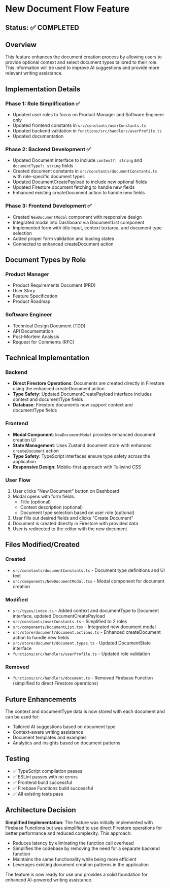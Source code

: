 # New Document Flow Feature

## Status: ✅ COMPLETED

## Overview

This feature enhances the document creation process by allowing users to provide optional context and select document types tailored to their role. This information will be used to improve AI suggestions and provide more relevant writing assistance.

## Implementation Details

### Phase 1: Role Simplification ✅
- Updated user roles to focus on Product Manager and Software Engineer only
- Updated frontend constants in `src/constants/userConstants.ts`
- Updated backend validation in `functions/src/handlers/userProfile.ts`
- Updated documentation

### Phase 2: Backend Development ✅
- Updated Document interface to include `context?: string` and `documentType?: string` fields
- Created document constants in `src/constants/documentConstants.ts` with role-specific document types
- Updated DocumentCreatePayload to include new optional fields
- Updated Firestore document fetching to handle new fields
- Enhanced existing createDocument action to handle new fields

### Phase 3: Frontend Development ✅
- Created `NewDocumentModal` component with responsive design
- Integrated modal into Dashboard via DocumentList component
- Implemented form with title input, context textarea, and document type selection
- Added proper form validation and loading states
- Connected to enhanced createDocument action

## Document Types by Role

### Product Manager
- Product Requirements Document (PRD)
- User Story
- Feature Specification
- Product Roadmap

### Software Engineer
- Technical Design Document (TDD)
- API Documentation
- Post-Mortem Analysis
- Request for Comments (RFC)

## Technical Implementation

### Backend
- **Direct Firestore Operations**: Documents are created directly in Firestore using the enhanced createDocument action
- **Type Safety**: Updated DocumentCreatePayload interface includes context and documentType fields
- **Database**: Firestore documents now support context and documentType fields

### Frontend
- **Modal Component**: `NewDocumentModal` provides enhanced document creation UI
- **State Management**: Uses Zustand document store with enhanced `createDocument` action
- **Type Safety**: TypeScript interfaces ensure type safety across the application
- **Responsive Design**: Mobile-first approach with Tailwind CSS

### User Flow
1. User clicks "New Document" button on Dashboard
2. Modal opens with form fields:
   - Title (optional)
   - Context description (optional)
   - Document type selection based on user role (optional)
3. User fills out desired fields and clicks "Create Document"
4. Document is created directly in Firestore with provided data
5. User is redirected to the editor with the new document

## Files Modified/Created

### Created
- `src/constants/documentConstants.ts` - Document type definitions and UI text
- `src/components/NewDocumentModal.tsx` - Modal component for document creation

### Modified
- `src/types/index.ts` - Added context and documentType to Document interface, updated DocumentCreatePayload
- `src/constants/userConstants.ts` - Simplified to 2 roles
- `src/components/DocumentList.tsx` - Integrated new document modal
- `src/store/document/document.actions.ts` - Enhanced createDocument action to handle new fields
- `src/store/document/document.types.ts` - Updated DocumentState interface
- `functions/src/handlers/userProfile.ts` - Updated role validation

### Removed
- `functions/src/handlers/document.ts` - Removed Firebase Function (simplified to direct Firestore operations)

## Future Enhancements

The context and documentType data is now stored with each document and can be used for:
- Tailored AI suggestions based on document type
- Context-aware writing assistance
- Document templates and examples
- Analytics and insights based on document patterns

## Testing

- ✅ TypeScript compilation passes
- ✅ ESLint passes with no errors
- ✅ Frontend build successful
- ✅ Firebase Functions build successful
- ✅ All existing tests pass

## Architecture Decision

**Simplified Implementation**: The feature was initially implemented with Firebase Functions but was simplified to use direct Firestore operations for better performance and reduced complexity. This approach:

- Reduces latency by eliminating the function call overhead
- Simplifies the codebase by removing the need for a separate backend function
- Maintains the same functionality while being more efficient
- Leverages existing document creation patterns in the application

The feature is now ready for use and provides a solid foundation for enhanced AI-powered writing assistance. 
